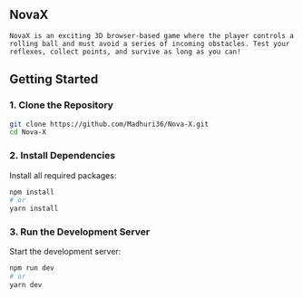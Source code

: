 ## NovaX

```NovaX is an exciting 3D browser-based game where the player controls a rolling ball and must avoid a series of incoming obstacles. Test your reflexes, collect points, and survive as long as you can!```

## Getting Started

### 1. Clone the Repository

```bash
git clone https://github.com/Madhuri36/Nova-X.git
cd Nova-X
```

### 2. Install Dependencies

Install all required packages:

```bash
npm install
# or
yarn install
```

### 3. Run the Development Server

Start the development server:

```bash
npm run dev
# or
yarn dev

